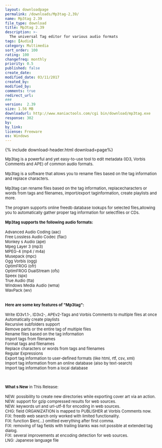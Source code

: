 ```yaml
---
layout: downloadpage
permalink: /downloads/Mp3tag-2,39/
name: Mp3tag 2.39
file_type: download
title: Mp3tag 2.39
description: >-
  The universal Tag editor for various audio formats
tags: [Audio]
category: Multimedia
sort_order: 100
rating: 100
changefreq: monthly
priority: 0.5
published: false
create_date:
modified_date: 03/11/2017
created_by:
modified_by:
comments: true
redirect_url:
###
version:  2.39
size: 1.56 MB
downloadurl: http://www.maniactools.com/cgi bin/download/mp3tag.exe
response: 302
by:
by_link:
license: Freeware
os: Windows
---
```


{% include download-header.html download=page%}

<p style="fix-download-text !important">
<p><font size="2"><p>Mp3tag is a powerful and yet easy-to-use tool to edit metadata (ID3, Vorbis Comments and APE) of common audio formats. <br />
<br />
Mp3tag is a software that allows you to rename files based on the tag information and replace characters.<br />
<br />
Mp3tag can rename files based on the tag information, replacecharacters or words from tags and filenames, import/export taginformation, create playlists and more. <br />
<br />
The program supports online freedb database lookups for selected files,allowing you to automatically gather proper tag information for selectfiles or CDs.<br />
<br />
<span><strong>Mp3tag supports the following audio formats:</strong></span><br />
<br />
Advanced Audio Coding (aac) <br />
Free Lossless Audio Codec (flac) <br />
Monkey s Audio (ape) <br />
Mpeg Layer 3 (mp3) <br />
MPEG-4 (mp4 / m4a) <br />
Musepack (mpc) <br />
Ogg Vorbis (ogg) <br />
OptimFROG (ofr) <br />
OptimFROG DualStream (ofs) <br />
Speex (spx) <br />
True Audio (tta) <br />
Windows Media Audio (wma) <br />
WavPack (wv)<br />
<br />
<br />
<span><strong>Here are some key features of "Mp3tag":</strong></span><br />
<br />
Write ID3v1.1-, ID3v2-, APEv2-Tags and Vorbis Comments to multiple files at once <br />
Automatically create playlists <br />
Recursive subfolders support <br />
Remove parts or the entire tag of multiple files <br />
Rename files based on the tag information <br />
Import tags from filenames <br />
Format tags and filenames <br />
Replace characters or words from tags and filenames <br />
Regular Expressions <br />
Export tag information to user-defined formats (like html, rtf, csv, xml) <br />
Import tag information from an online database (also by text-search) <br />
Import tag information from a local database <br />
</p>
<div class="celltext_big"><br />
<br />
<strong>What s New</strong> in This Release:<br />
<br />
NEW: possibility to create new directories while exporting cover art via an action.<br />
NEW: support for gzip compressed results for web sources.<br />
NEW: keywords url and url-utf-8 for encoding in web sources.<br />
CHG: field ORGANIZATION is mapped to PUBLISHER at Vorbis Comments now.<br />
FIX: freedb web search only worked with limited functionality.<br />
FIX: function $len(...) omitted everything after first comma.<br />
FIX: removing of tag fields with trailing blanks was not possible at extended tag dialog.<br />
FIX: several improvements at encoding detection for web sources.<br />
LNG: Japanese language file</div></p></p>

